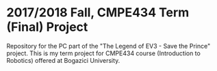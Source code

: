 # 2017/2018 Fall, CMPE434 Term (Final) Project
Repository for the PC part of the "The Legend of EV3 - Save the Prince" project. This is my term project for CMPE434 course (Introduction to Robotics) offered at Bogazici University.
